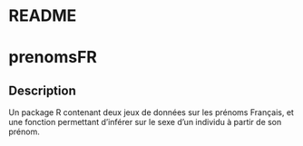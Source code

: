 README
================

# prenomsFR

## Description

Un package R contenant deux jeux de données sur les prénoms Français, et
une fonction permettant d’inférer sur le sexe d’un individu à partir de
son prénom.
